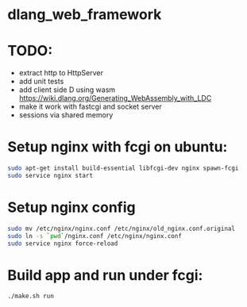 # dlang_web_framework

# TODO:

* extract http to HttpServer
* add unit tests
* add client side D using wasm https://wiki.dlang.org/Generating_WebAssembly_with_LDC
* make it work with fastcgi and socket server
* sessions via shared memory

# Setup nginx with fcgi on ubuntu:
```sh
sudo apt-get install build-essential libfcgi-dev nginx spawn-fcgi
sudo service nginx start
```
# Setup nginx config
```sh
sudo mv /etc/nginx/nginx.conf /etc/nginx/old_nginx.conf.original
sudo ln -s `pwd`/nginx.conf /etc/nginx/nginx.conf
sudo service nginx force-reload
```

# Build app and run under fcgi:
```sh
./make.sh run
```
